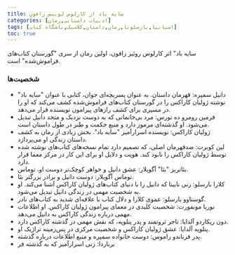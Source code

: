```yaml
---
title: سایه باد از کارلوس لوییس زافون
categories: [ادبیات داستانی,رمان]
tags: [اسپانیا,بارسلونا,رمان,داستان,کلاسیک,باشگاه کتاب]
toc: true
---
```


سایه باد" اثر کارلوس روئیز زافون، اولین رمان از سری "گورستان کتاب‌های فراموش‌شده" است. 

### شخصیت‌ها

- دانیل سمپره: قهرمان داستان. به عنوان پسربچه‌ای جوان، کتابی با عنوان "سایه باد" نوشته ژولیان کاراکس را در گورستان کتاب‌های فراموش‌شده کشف می‌کند که او را در مسیری برای کشف رازهای پیرامون نویسنده قرار می‌دهد.
- فرمین رومرو ده تورس: مرد بی‌خانمانی که به دوست نزدیک و متحد دانیل تبدیل می‌شود. او گذشته‌ای مرموز دارد و منبع حکمت و طنز در طول داستان است.
- ژولیان کاراکس: نویسنده اسرارآمیز "سایه باد". بخش زیادی از رمان به کشف داستان زندگی او می‌پردازد.
- لین کوبرت: ضدقهرمان اصلی، که تصمیم دارد تمام نسخه‌های کتاب‌های نوشته شده توسط ژولیان کاراکس را نابود کند. هویت و دلایل او برای این کار در مرکز معما قرار دارد.
- بئاتریز "بئا" آگویلار: عشق دانیل و خواهر کوچک‌تر دوست او، توماس.
- توماس آگویلار: دوست دانیل و برادر بزرگتر بئا.
- کلارا بارسلو: زنی نابینا که دانیل را با دنیای کتاب‌های ژولیان کاراکس آشنا می‌کند. او به شخصیت مهمی در زندگی دانیل تبدیل می‌شود.
- گوستاوو بارسلو: عموی کلارا و دلال کتاب با علاقه‌ای شدید به کتاب‌های نادر.
- نوریا مونفورت: شخصیت کلیدی در معمای پیرامون ژولیان کاراکس. او اطلاعات مهمی درباره زندگی کاراکس به دانیل می‌دهد.
- دون ریکاردو آلدایا: تاجر ثروتمند و پدر پنلوپه، که نقش مهمی در گذشته کاراکس دارد.
- پنلوپه آلدایا: عشق ژولیان کاراکس و شخصیت مرکزی در پس‌زمینه تراژیک او.
- پدر فرناندو راموس: دوست خانواده سمپره و منبع اطلاعات درباره گذشته.
- برناردا: زنی اسرارآمیز که به گذشته فر



